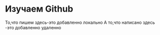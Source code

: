 # Изучаем Github
То,что пишем здесь-это добавленно локально
А то,что написано здесь -это добавленно удаленно
